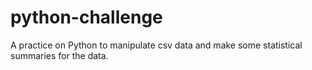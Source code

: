 # python-challenge

A practice on Python to manipulate csv data and make some statistical summaries for the data.
